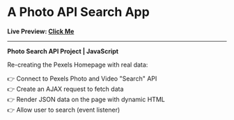# A Photo API Search App

**Live Preview: [Click Me](https://photo-api-search-project.netlify.app/)**

---

**Photo Search API Project | JavaScript**

Re-creating the Pexels Homepage with real data:

👉 Connect to Pexels Photo and Video "Search" API <br>
👉 Create an AJAX request to fetch data <br>
👉 Render JSON data on the page with dynamic HTML <br>
👉 Allow user to search (event listener) <br>

